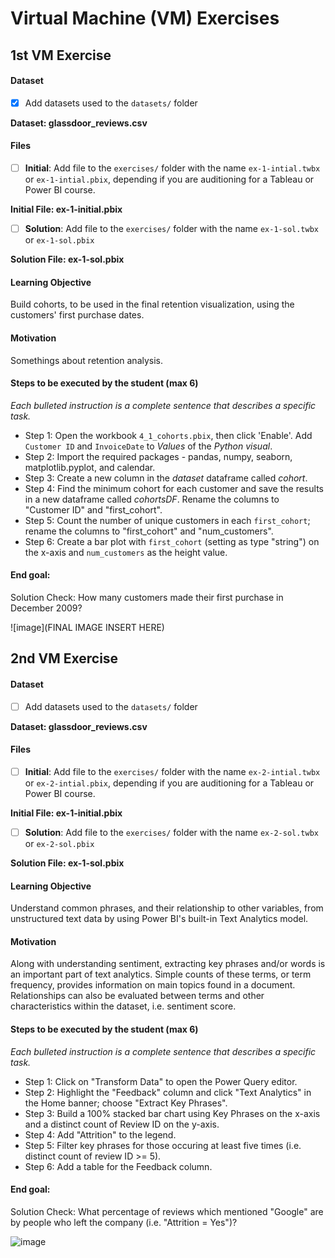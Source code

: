 # Virtual Machine (VM) Exercises

## 1st VM Exercise

#### Dataset

- [x] Add datasets used to the `datasets/` folder

**Dataset: glassdoor_reviews.csv**

#### Files

- [ ] **Initial**: Add file to the `exercises/`  folder with the name `ex-1-intial.twbx` or `ex-1-intial.pbix`, depending if you are auditioning for a Tableau or Power BI course.

**Initial File: ex-1-initial.pbix**

- [ ] **Solution**: Add file to the `exercises/`  folder with the name `ex-1-sol.twbx` or `ex-1-sol.pbix`

**Solution File: ex-1-sol.pbix**

#### Learning Objective

Build cohorts, to be used in the final retention visualization, using the customers' first purchase dates.


#### Motivation

Somethings about retention analysis.


#### Steps to be executed by the student (max 6)

*Each bulleted instruction is a complete sentence that describes a specific task.*

- Step 1: Open the workbook `4_1_cohorts.pbix`, then click 'Enable'. Add `Customer ID` and `InvoiceDate` to _Values_ of the _Python visual_.
- Step 2: Import the required packages - pandas, numpy, seaborn, matplotlib.pyplot, and calendar.
- Step 3: Create a new column in the _dataset_ dataframe called _cohort_. 
- Step 4: Find the minimum cohort for each customer and save the results in a new dataframe called _cohortsDF_. Rename the columns to "Customer ID" and "first_cohort".
- Step 5: Count the number of unique customers in each `first_cohort`; rename the columns to "first_cohort" and "num_customers".
- Step 6: Create a bar plot with `first_cohort` (setting as type "string") on the x-axis and `num_customers` as the height value.

#### End goal:

Solution Check: How many customers made their first purchase in December 2009?

![image](FINAL IMAGE INSERT HERE)

## 2nd VM Exercise

#### Dataset

- [ ] Add datasets used to the `datasets/` folder

**Dataset: glassdoor_reviews.csv**

#### Files

- [ ] **Initial**: Add file to the `exercises/`  folder with the name `ex-2-intial.twbx` or `ex-2-intial.pbix`, depending if you are auditioning for a Tableau or Power BI course.

**Initial File: ex-1-initial.pbix**

- [ ] **Solution**: Add file to the `exercises/`  folder with the name `ex-2-sol.twbx` or `ex-2-sol.pbix`

**Solution File: ex-1-sol.pbix**

#### Learning Objective

Understand common phrases, and their relationship to other variables, from unstructured text data by using Power BI's built-in Text Analytics model.


#### Motivation

Along with understanding sentiment, extracting key phrases and/or words is an important part of text analytics. Simple counts of these terms, or term frequency, provides information on main topics found in a document. Relationships can also be evaluated between terms and other characteristics within the dataset, i.e. sentiment score.


#### Steps to be executed by the student (max 6)

*Each bulleted instruction is a complete sentence that describes a specific task.*

- Step 1: Click on "Transform Data" to open the Power Query editor.
- Step 2: Highlight the "Feedback" column and click "Text Analytics" in the Home banner; choose "Extract Key Phrases".
- Step 3: Build a 100% stacked bar chart using Key Phrases on the x-axis and a distinct count of Review ID on the y-axis.
- Step 4: Add "Attrition" to the legend.
- Step 5: Filter key phrases for those occuring at least five times (i.e. distinct count of review ID >= 5).
- Step 6: Add a table for the Feedback column.

#### End goal:

Solution Check: What percentage of reviews which mentioned "Google" are by people who left the company (i.e. "Attrition = Yes")?

![image](https://user-images.githubusercontent.com/42221446/132422473-f5591420-d8f5-444c-b2eb-a3579424e2b1.png)

